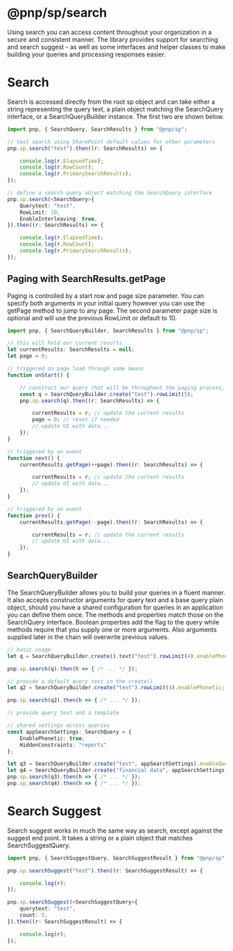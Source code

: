 # @pnp/sp/search

Using search you can access content throughout your organization in a secure and consistent manner. The library provides support for searching and search suggest - as well as some interfaces and helper classes to make building your queries and processing responses easier.

# Search

Search is accessed directly from the root sp object and can take either a string representing the query text, a plain object matching the SearchQuery interface, or a SearchQueryBuilder instance. The first two are shown below.

```TypeScript
import pnp, { SearchQuery, SearchResults } from "@pnp/sp";

// text search using SharePoint default values for other parameters
pnp.sp.search("test").then((r: SearchResults) => {

    console.log(r.ElapsedTime);
    console.log(r.RowCount);
    console.log(r.PrimarySearchResults);
});

// define a search query object matching the SearchQuery interface
pnp.sp.search(<SearchQuery>{
    Querytext: "test",
    RowLimit: 10,
    EnableInterleaving: true,
}).then((r: SearchResults) => {

    console.log(r.ElapsedTime);
    console.log(r.RowCount);
    console.log(r.PrimarySearchResults);
});
```

## Paging with SearchResults.getPage

Paging is controlled by a start row and page size parameter. You can specify both arguments in your initial query however you can use the getPage method to jump to any page. The second parameter page size is optional and will use the previous RowLimit or default to 10.

```TypeScript
import pnp, { SearchQueryBuilder, SearchResults } from "@pnp/sp";

// this will hold our current results
let currentResults: SearchResults = null;
let page = 0;

// triggered on page load through some means
function onStart() {

    // construct our query that will be throughout the paging process, likely from user input
    const q = SearchQueryBuilder.create("test").rowLimit(5);
    pnp.sp.search(q).then((r: SearchResults) => {

        currentResults = r; // update the current results
        page = 0; // reset if needed
        // update UI with data...
    });
}

// triggered by an event
function next() {
    currentResults.getPage(++page).then((r: SearchResults) => {

        currentResults = r; // update the current results
        // update UI with data...
    });
}

// triggered by an event
function prev() {
    currentResults.getPage(--page).then((r: SearchResults) => {

        currentResults = r; // update the current results
        // update UI with data...
    });
}
```

## SearchQueryBuilder

The SearchQueryBuilder allows you to build your queries in a fluent manner. It also accepts constructor arguments for query text and a base query plain object, should you have a shared configuration for queries in an application you can define them once. The methods and properties match those on the SearchQuery interface. Boolean properties add the flag to the query while methods require that you supply one or more arguments. Also arguments supplied later in the chain will overwrite previous values.

```TypeScript
// basic usage
let q = SearchQueryBuilder.create().text("test").rowLimit(4).enablePhonetic;

pnp.sp.search(q).then(h => { /* ... */ });

// provide a default query text in the create()
let q2 = SearchQueryBuilder.create("text").rowLimit(4).enablePhonetic;

pnp.sp.search(q2).then(h => { /* ... */ });

// provide query text and a template

// shared settings across queries
const appSearchSettings: SearchQuery = {
    EnablePhonetic: true,
    HiddenConstraints: "reports"
};

let q3 = SearchQueryBuilder.create("test", appSearchSettings).enableQueryRules;
let q4 = SearchQueryBuilder.create("financial data", appSearchSettings).enableSorting.enableStemming;
pnp.sp.search(q3).then(h => { /* ... */ });
pnp.sp.search(q4).then(h => { /* ... */ });
```

# Search Suggest

Search suggest works in much the same way as search, except against the suggest end point. It takes a string or a plain object that matches SearchSuggestQuery.

```TypeScript
import pnp, { SearchSuggestQuery, SearchSuggestResult } from "@pnp/sp";

pnp.sp.searchSuggest("test").then((r: SearchSuggestResult) => {

    console.log(r);
});

pnp.sp.searchSuggest(<SearchSuggestQuery>{
    querytext: "test",
    count: 5,
}).then((r: SearchSuggestResult) => {

    console.log(r);
});
```
